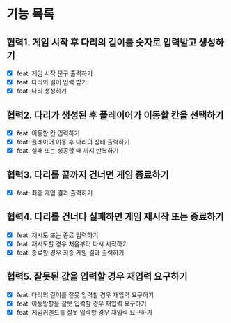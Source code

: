 # 기능 목록

## 협력1. 게임 시작 후 다리의 길이를 숫자로 입력받고 생성하기

- [x] feat: 게임 시작 문구 출력하기
- [x] feat: 다리의 길이 입력 받기
- [x] feat: 다리 생성하기

## 협력2. 다리가 생성된 후 플레이어가 이동할 칸을 선택하기

- [x] feat: 이동할 칸 입력하기
- [x] feat: 플레이어 이동 후 다리의 상태 출력하기
- [x] feat: 실패 또는 성공할 때 까지 반복하기

## 협력3. 다리를 끝까지 건너면 게임 종료하기

- [x] feat: 최종 게임 결과 출력하기

## 협력4. 다리를 건너다 실패하면 게임 재시작 또는 종료하기

- [x] feat: 재시도 또는 종료 입력하기
- [x] feat: 재시도할 경우 처음부터 다시 시작하기
- [x] feat: 종료할 경우 최종 게임 결과 출력하기

## 협력5. 잘못된 값을 입력할 경우 재입력 요구하기

- [x] feat: 다리의 길이를 잘못 입력할 경우 재입력 요구하기
- [x] feat: 이동방향을 잘못 입력할 경우 재입력 요구하기
- [x] feat: 게임커멘드를 잘못 입력할 경우 재입력 요구하기
